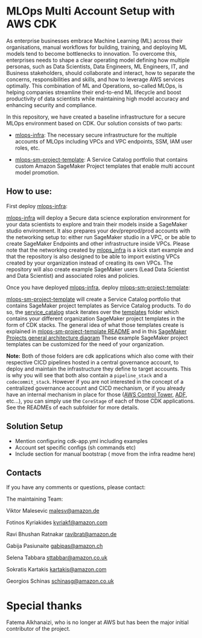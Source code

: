 # MLOps Multi Account Setup with AWS CDK

As enterprise businesses embrace Machine Learning (ML) across their organisations, manual workflows for building, training, and deploying ML models tend to become bottlenecks to innovation. To overcome this, enterprises needs to shape a clear operating model defining how multiple personas, such as Data Scientists, Data Engineers, ML Engineers, IT, and Business stakeholders, should collaborate and interact, how to separate the concerns, responsibilities and skills, and how to leverage AWS services optimally. This combination of ML and Operations, so-called MLOps, is helping companies streamline their end-to-end ML lifecycle and boost productivity of data scientists while maintaining high model accuracy and enhancing security and compliance.

In this repository, we have created a baseline infrastructure for a secure MLOps environment based on CDK. Our solution consists of two parts:

 - [mlops-infra](mlops-infra/): The necessary secure infrastructure for the multiple accounts of MLOps including VPCs and VPC endpoints, SSM, IAM user roles, etc.

 - [mlops-sm-project-template](mlops-sm-project-template/): A Service Catalog portfolio that contains custom Amazon SageMaker Project templates that enable multi account model promotion.

## How to use:

First deploy [mlops-infra](mlops-infra/):

[mlops-infra](mlops-infra/) will deploy a Secure data science exploration environment for your data scientists to explore and train their models inside a SageMaker studio environment.
It also prepares your dev/preprod/prod accounts with the networking setup to: either run SageMaker studio in a VPC, or be able to create SageMaker Endpoints and other infrastructure inside VPCs.
Please note that the networking created by [mlops_infra](mlops-infra/mlops_infra) is a kick start example and that the repository is also designed to be able to import existing VPCs created by your organization instead of creating its own VPCs.
The repository will also create example SageMaker users (Lead Data Scientist and Data Scientist) and associated roles and policies.

Once you have deployed [mlops-infra](mlops-infra/), deploy [mlops-sm-project-template](mlops-sm-project-template/):

[mlops-sm-project-template](mlops-sm-project-template/) will create a Service Catalog portfolio that contains SageMaker project templates as Service Catalog products.
To do so, the [service_catalog](mlops-sm-project-template/cdk_service_catalog/sm_service_catalog.py) stack iterates over the [templates](mlops-sm-project-template/cdk_service_catalog/products) folder which contains your different organization SageMaker project templates in the form of CDK stacks.
The general idea of what those templates create is explained in [mlops-sm-project-template README](mlops-sm-project-template/README) and in this [SageMaker Projects general architecture diagram](mlops-sm-project-template/diagrams/mlops-sm-project-general-architecture.jpg)
These example SageMaker project templates can be customized for the need of your organization.

**Note:** Both of those folders are cdk applications which also come with their respective CICD pipelines hosted in a central governance account, to deploy and maintain the infrastructure they define to target accounts. This is why you will see that both also contain a `pipeline_stack` and a `codecommit_stack`.
However if you are not interested in the concept of a centralized governance account and CICD mechanism, or if you already have an internal mechanism in place for those ([AWS Control Tower](https://docs.aws.amazon.com/controltower/index.html), [ADF](https://github.com/awslabs/aws-deployment-framework), etc...), you can simply use the `CoreStage` of each of those CDK applications. See the READMEs of each subfolder for more details.

## Solution Setup
- Mention configuring cdk-app.yml including examples
- Account set specific configs (sh commands etc)
- Include section for manual bootstrap ( move from the infra readme here)

## Contacts

If you have any comments or questions, please contact:

The maintaining Team: 

Viktor Malesevic <malesv@amazon.de>

Fotinos Kyriakides <kyriakf@amazon.com>

Ravi Bhushan Ratnakar <ravibrat@amazon.de>

Gabija Pasiunaite <gabipas@amazon.ch>

Selena Tabbara <sttabbar@amazon.co.uk>

Sokratis Kartakis <kartakis@amazon.com>

Georgios Schinas <schinasg@amazon.co.uk>

# Special thanks

Fatema Alkhanaizi, who is no longer at AWS but has been the major initial contributor of the project.
